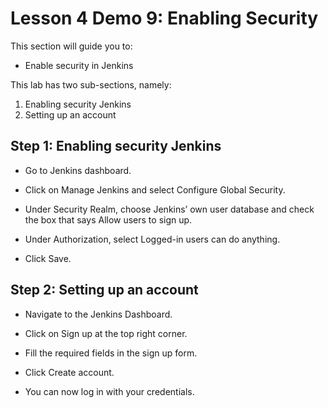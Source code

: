 # Lesson 4 Demo 9: Enabling Security

This section will guide you to:
- Enable security in Jenkins

This lab has two sub-sections, namely:
1. Enabling security Jenkins
2. Setting up an account

## Step 1: Enabling security Jenkins
- Go to Jenkins dashboard.
- Click on Manage Jenkins and select Configure Global Security.

- Under Security Realm, choose Jenkins’ own user database and check the box that says Allow users to sign up.

- Under Authorization, select Logged-in users can do anything.

- Click Save.

## Step 2: Setting up an account

- Navigate to the Jenkins Dashboard.
- Click on Sign up at the top right corner.

- Fill the required fields in the sign up form.

- Click Create account.
- You can now log in with your credentials.
